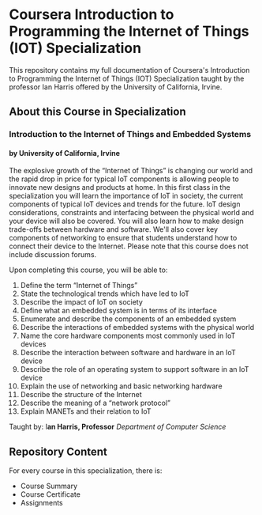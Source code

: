 # Coursera Introduction to Programming the Internet of Things (IOT) Specialization
 
<p> This repository contains my full documentation of Coursera's Introduction to Programming the Internet of Things (IOT) Specialization taught by the professor Ian Harris offered by the University of California, Irvine.</p>

<h2> About this Course in  Specialization </h2>
<h3>Introduction to the Internet of Things and Embedded Systems</h3>
<h4>by University of California, Irvine</h4>

<p> The explosive growth of the “Internet of Things” is changing our world and the rapid drop in price for typical IoT components is allowing people to innovate new designs and products at home. In this first class in the specialization you will learn the importance of IoT in society, the current components of typical IoT devices and trends for the future. IoT design considerations, constraints and interfacing between the physical world and your device will also be covered. You will also learn how to make design trade-offs between hardware and software. We'll also cover key components of networking to ensure that students understand how to connect their device to the Internet. Please note that this course does not include discussion forums.</p>

Upon completing this course, you will be able to:
1. Define the term “Internet of Things”
2. State the technological trends which have led to IoT
3. Describe the impact of IoT on society
4. Define what an embedded system is in terms of its interface
5. Enumerate and describe the components of an embedded system
6. Describe the interactions of embedded systems with the physical world
7. Name the core hardware components most commonly used in IoT devices
8. Describe the interaction between software and hardware in an IoT device
9. Describe the role of an operating system to support software in an IoT device
10. Explain the use of networking and basic networking hardware
11. Describe the structure of the Internet
12. Describe the meaning of a “network protocol”
13. Explain MANETs and their relation to IoT


Taught by:  I**an Harris, Professor**
*Department of Computer Science*

<h2> Repository Content </h2>
<p> For every course in this specialization, there is:</p>
<ul>
<li>  Course Summary </li>
<li>  Course Certificate </li>
<li>  Assignments </li>
</ul>

